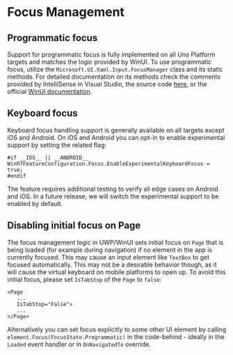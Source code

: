 ﻿---
uid: Uno.Features.FocusManagement
---

# Focus Management

## Programmatic focus

Support for programmatic focus is fully implemented on all Uno Platform targets and matches the logic provided by WinUI. To use programmatic focus, utilize the `Microsoft.UI.Xaml.Input.FocusManager` class and its static methods. For detailed documentation on its methods check the comments provided by IntelliSense in Visual Studio, the source code [here](https://github.com/unoplatform/uno/blob/master/src/Uno.UI/UI/Xaml/Input/FocusManager.cs), or the official [WinUI documentation](https://docs.microsoft.com/en-us/uwp/api/Microsoft.UI.Xaml.Input.FocusManager).

## Keyboard focus

Keyboard focus handling support is generally available on all targets except iOS and Android. On iOS and Android you can opt-in to enable experimental support by setting the related flag:

```
#if __IOS__ || __ANDROID__
WinRTFeatureConfiguration.Focus.EnableExperimentalKeyboardFocus = true;
#endif
```

The feature requires additional testing to verify all edge cases on Android and iOS. In a future release, we will switch the experimental support to be enabled by default.

## Disabling initial focus on Page

The focus management logic in UWP/WinUI sets initial focus on `Page` that is being loaded (for example during navigation) if no element in the app is currently focused. This may cause an input element like `TextBox` to get focused automatically. This may not be a desirable behavior though, as it will cause the virtual keyboard on mobile platforms to open up. To avoid this initial focus, please set `IsTabStop` of the `Page` to `false`:

```xaml
<Page
   ...
   IsTabStop="False">
   ...
</Page>
```

Alternatively you can set focus explicitly to some other UI element by calling `element.Focus(FocusState.Programmatic)` in the code-behind - ideally in the `Loaded` event handler or in `OnNavigatedTo` override.
